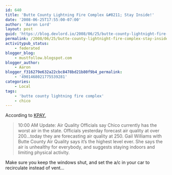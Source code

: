 ```yaml
---
id: 640
title: 'Butte County Lightning Fire Complex &#8211; Stay Inside!'
date: '2008-06-25T17:55:00-07:00'
author: 'Aaron Lord'
layout: post
guid: 'https://blog.devlord.io/2008/06/25/butte-county-lightnight-fire-complex-stay-inside/'
permalink: /2008/06/25/butte-county-lightnight-fire-complex-stay-inside/
activitypub_status:
    - federated
blogger_blog:
    - mustfollow.blogspot.com
blogger_author:
    - Aaron
blogger_f316279e632a22cbc8478bd21b80f9b4_permalink:
    - '4901468021775539281'
categories:
    - Local
tags:
    - 'butte county lightning fire complex'
    - chico
---
```


According to <a href="http://newstalk1290.wordpress.com/2008/06/25/lightning-strikes-cause-several-fires/">KPAY</a>,
<blockquote>10:00 AM Update: Air Quality Officials say Chico currently has the worst air in the state. Officials yesterday forecast air quality at over 200…today they are forecasting air quality at 250. Gail Williams with Butte County Air Quality says it’s the highest level ever. She says the air is unhealthy for everybody, and suggests staying indoors and limiting physical activity.</blockquote>
Make sure you keep the windows shut, and set the a/c in your car to recirculate instead of vent...